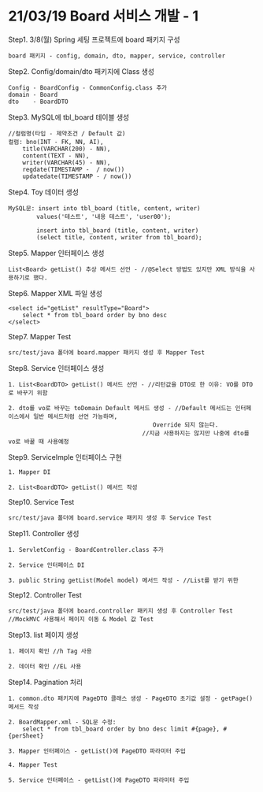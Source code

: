 # 21/03/19 Board 서비스 개발 - 1

Step1. 3/8(월) Spring 세팅 프로젝트에 board 패키지 구성

	board 패키지 - config, domain, dto, mapper, service, controller
		
Step2. Config/domain/dto 패키지에 Class 생성

	Config - BoardConfig - CommonConfig.class 추가
	domain - Board
	dto	   - BoardDTO
		
Step3. MySQL에 tbl_board 테이블 생성
		
	//컬럼명(타입 - 제약조건 / Default 값)
	컬럼: bno(INT - FK, NN, AI),
		title(VARCHAR(200) - NN),
		content(TEXT - NN),
		writer(VARCHAR(45) - NN),
		regdate(TIMESTAMP -  / now())
		updatedate(TIMESTAMP - / now())

Step4. Toy 데이터 생성

	MySQL문:	insert into tbl_board (title, content, writer)
			values('테스트', '내용 테스트', 'user00');
				
			insert into tbl_board (title, content, writer)
			(select title, content, writer from tbl_board);

Step5. Mapper 인터페이스 생성
		
	List<Board> getList() 추상 메서드 선언 - //@Select 방법도 있지만 XML 방식을 사용하기로 했다.
		
Step6. Mapper XML 파일 생성
	
	<select id="getList" resultType="Board">
		select * from tbl_board order by bno desc
	</select>
		
Step7. Mapper Test

	src/test/java 폴더에 board.mapper 패키지 생성 후 Mapper Test
		
Step8. Service 인터페이스 생성
		
	1. List<BoardDTO> getList() 메서드 선언 - //리턴값을 DTO로 한 이유: VO를 DTO로 바꾸기 위함
		
	2. dto를 vo로 바꾸는 toDomain Default 메서드 생성 - //Default 메서드는 인터페이스에서 일반 메서드처럼 선언 가능하며,
				            	             Override 되지 않는다.
				                          //지금 사용하지는 않지만 나중에 dto를 vo로 바꿀 때 사용예정

Step9. ServiceImple 인터페이스 구현

	1. Mapper DI
		
	2. List<BoardDTO> getList() 메서드 작성

Step10. Service Test

	src/test/java 폴더에 board.service 패키지 생성 후 Service Test
		
Step11. Controller 생성

	1. ServletConfig - BoardController.class 추가

	2. Service 인터페이스 DI
		
	3. public String getList(Model model) 메서드 작성 - //List를 받기 위한 
		
Step12. Controller Test

	src/test/java 폴더에 board.controller 패키지 생성 후 Controller Test
	//MockMVC 사용해서 페이지 이동 & Model 값 Test
		
Step13. list 페이지 생성

	1. 페이지 확인 //h Tag 사용
		
	2. 데이터 확인 //EL 사용
		
Step14. Pagination 처리

	1. common.dto 패키지에 PageDTO 클래스 생성 - PageDTO 초기값 설정 - getPage()메서드 작성
		
	2. BoardMapper.xml - SQL문 수정:
		select * from tbl_board order by bno desc limit #{page}, #{perSheet}
		
	3. Mapper 인터페이스 - getList()에 PageDTO 파라미터 주입
		
	4. Mapper Test
		
	5. Service 인터페이스 - getList()에 PageDTO 파라미터 주입
		
	 
